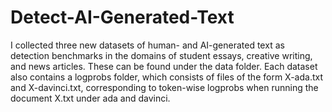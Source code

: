 # Detect-AI-Generated-Text

I collected three new datasets of human- and AI-generated text as detection benchmarks in the domains of student essays, creative writing, and news articles. These can be found under the data folder. Each dataset also contains a logprobs folder, which consists of files of the form X-ada.txt and X-davinci.txt, corresponding to token-wise logprobs when running the document X.txt under ada and davinci.
